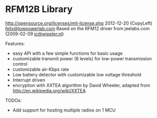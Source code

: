 RFM12B Library
========================================================================
http://opensource.org/licenses/mit-license.php
2012-12-20 (CopyLeft) felix@lowpowerlab.com
Based on the RFM12 driver from jeelabs.com (2009-02-09 <jc@wippler.nl>)

Features:
- easy API with a few simple functions for basic usage
- customizable transmit power (8 levels) for low-power transmission control
- customizable air-Kbps rate
- Low battery detector with customizable low voltage threshold
- Interrupt driven
- encryption with XXTEA algorithm by David Wheeler, adapted from http://en.wikipedia.org/wiki/XXTEA

TODOs:
- Add support for hosting multiple radios on 1 MCU
